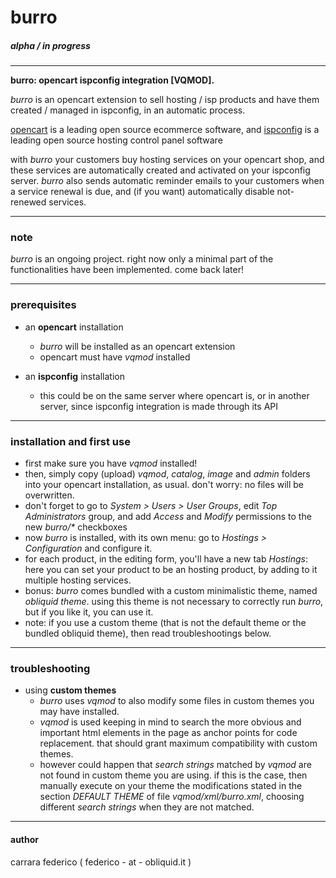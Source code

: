 # burro
##### *alpha / in progress*

---

**burro: opencart ispconfig integration [VQMOD].** 

*burro* is an opencart extension to sell hosting / isp products and have them created / managed in ispconfig, in an automatic process.

[opencart](http://www.opencart.com/) is a leading open source ecommerce software, and [ispconfig](http://www.ispconfig.org/) is a leading open source hosting control panel software

with *burro* your customers buy hosting services on your opencart shop, and these services are automatically created and activated on your ispconfig server. *burro* also sends automatic reminder emails to your customers when a service renewal is due, and (if you want) automatically disable not-renewed services.

---

### note

*burro* is an ongoing project. right now only a minimal part of the functionalities have been implemented. come back later!

---

### prerequisites

- an **opencart** installation
	- *burro* will be installed as an opencart extension
	- opencart must have *vqmod* installed
	
- an **ispconfig** installation
	- this could be on the same server where opencart is, or in another server, since ispconfig integration is made through its API

---

### installation and first use

- first make sure you have *vqmod* installed!
- then, simply copy (upload) *vqmod*, *catalog*, *image* and *admin* folders into your opencart installation, as usual. don't worry: no files will be overwritten.
- don't forget to go to *System > Users > User Groups*, edit *Top Administrators* group, and add *Access* and *Modify* permissions to the new *burro/\** checkboxes
- now *burro* is installed, with its own menu: go to *Hostings > Configuration* and configure it.
- for each product, in the editing form, you'll have a new tab *Hostings*: here you can set your product to be an hosting product, by adding to it multiple hosting services.
- bonus: *burro* comes bundled with a custom minimalistic theme, named *obliquid theme*. using this theme is not necessary to correctly run *burro*, but if you like it, you can use it.
- note: if you use a custom theme (that is not the default theme or the bundled obliquid theme), then read troubleshootings below.

---

### troubleshooting

- using **custom themes**
	- *burro* uses *vqmod* to also modify some files in custom themes you may have installed. 
	- *vqmod* is used keeping in mind to search the more obvious and important html elements in the page as anchor points for code replacement. that should grant maximum compatibility with custom themes.
	- however could happen that *search strings* matched by *vqmod* are not found in custom theme you are using. if this is the case, then manually execute on your theme the modifications stated in the section *DEFAULT THEME* of file *vqmod/xml/burro.xml*, choosing different *search strings* when they are not matched.

---



#### author

carrara federico ( federico - at - obliquid.it )
